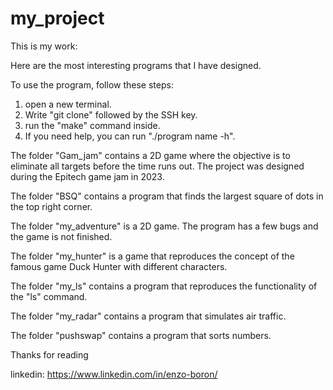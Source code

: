 # my_project

This is my work:

Here are the most interesting programs that I have designed.

To use the program, follow these steps: 
1) open a new terminal.
2) Write "git clone" followed by the SSH key.
3) run the "make" command inside.
4) If you need help, you can run "./program name -h".

The folder "Gam_jam" contains a 2D game where the objective is to eliminate all targets before the time runs out. The project was designed during the Epitech game jam in 2023.

The folder "BSQ" contains a program that finds the largest square of dots in the top right corner.

The folder "my_adventure" is a 2D game. The program has a few bugs and the game is not finished.

The folder "my_hunter" is a game that reproduces the concept of the famous game Duck Hunter with different characters.

The folder "my_ls" contains a program that reproduces the functionality of the "ls" command.

The folder "my_radar" contains a program that simulates air traffic.

The folder "pushswap" contains a program that sorts numbers.

Thanks for reading

linkedin: https://www.linkedin.com/in/enzo-boron/
